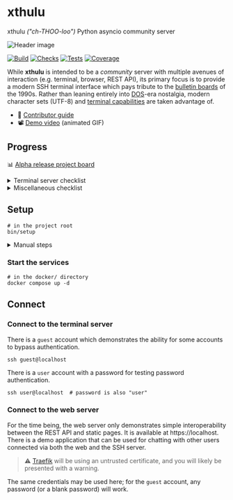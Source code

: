 # xthulu

xthulu _("ch-THOO-loo")_ Python asyncio community server

![Header image](https://github.com/haliphax/xthulu/raw/assets/xthulu.jpg)

[![Build](https://img.shields.io/github/actions/workflow/status/haliphax/xthulu/docker-build.yml?label=Build)](https://github.com/haliphax/xthulu/actions/workflows/docker-build.yml)
[![Checks](https://img.shields.io/github/actions/workflow/status/haliphax/xthulu/checks.yml?label=Checks)](https://github.com/haliphax/xthulu/actions/workflows/checks.yml)
[![Tests](https://img.shields.io/github/actions/workflow/status/haliphax/xthulu/tests.yml?label=Tests)](https://haliphax.testspace.com/spaces/318003?utm_campaign=metric&utm_medium=referral&utm_source=badge)
[![Coverage](https://img.shields.io/coverallsCoverage/github/haliphax/xthulu?label=Coverage)](https://coveralls.io/github/haliphax/xthulu)

While **xthulu** is intended to be a _community_ server with multiple avenues of
interaction (e.g. terminal, browser, REST API), its primary focus is to provide
a modern SSH terminal interface which pays tribute to the [bulletin boards][] of
the 1990s. Rather than leaning entirely into [DOS][]-era nostalgia, modern
character sets (UTF-8) and [terminal capabilities][] are taken advantage of.

- 📔 [Contributor guide][]
- 📽️ [Demo video][] (animated GIF)

## Progress

📊 [Alpha release project board][]

<details>
<summary>Terminal server checklist</summary>

### Terminal server

- [x] SSH server ([AsyncSSH][])
  - [x] Password authentication
  - [x] Guest (no-auth) users
  - [ ] Key authentication
- [x] PROXY v1 support
- [ ] SCP subsystem
- [ ] SFTP subsystem
- [x] Composite userland script stack
  - [x] Goto
  - [x] Gosub
  - [x] Exception handling
- [x] Terminal library ([rich][])
  - [x] Adapt for SSH session usage
- [ ] UI components ([textual][])
  - [x] Adapt for SSH session usage
  - [ ] File browser
  - [ ] Message interface
    - [x] List messages
    - [x] Post messages
    - [x] Reply to messages
    - [x] Tag system
    - [x] Filter by tag(s)
    - [ ] Search messages
    - [ ] Private messages
- [ ] Door games
  - [x] Subprocess redirect for terminal apps
  - [ ] Dropfile generators
    - [ ] `DOOR.SYS`
    - [ ] `DORINFOx.DEF`

</details>

<details>
<summary>Miscellaneous checklist</summary>

### Miscellaneous

- [x] Container proxy ([Traefik][])
- [x] HTTP server ([uvicorn][])
  - [x] Basic authentication
  - [x] Web framework ([FastAPI][])
    - [x] Composite userland
  - [x] Static files
- [ ] IPC
  - [x] Session events queue
  - [x] Methods for manipulating queue (querying specific events, etc.)
  - [ ] Can target other sessions and send them events (gosub/goto, chat
        requests, IM, etc.)
  - [ ] Server events queue (IPC coordination, etc.)
  - [x] Locks (IPC semaphore)
  - [ ] Global IPC (CLI, web, etc.) via Redis PubSub
- [ ] Data layer
  - [x] PostgreSQL for data
  - [x] Asynchronous ORM ([SQLModel][])
  - [x] User model
  - [x] Message bases
  - [ ] Simple pickle table for miscellaneous data storage?

</details>

## Setup

```shell
# in the project root
bin/setup
```

<details>
<summary>Manual steps</summary>

---

If you want to perform the steps in the setup script manually for some reason,
here they are:

### Create a configuration file and generate host keys

```shell
# in the data/ directory
cp config.example.toml config.toml
ssh-keygen -f ssh_host_key -t rsa -b 4096 -N ""
```

### Prepare the docker images

```shell
# in the docker/ directory
docker compose build base-image
docker compose pull --ignore-buildable
```

### Create and seed the database

> ℹ️ Note the names of the scripts. The `bin/xt` script is the command line
> interface for server tasks, while the `bin/xtu` script is for userland.

```shell
# in the project root
bin/xt db create --seed
bin/xtu db create --seed
```

### Build the static web assets

```shell
# in the project root
bin/build-web
```

---

</details>

### Start the services

```shell
# in the docker/ directory
docker compose up -d
```

## Connect

### Connect to the terminal server

There is a `guest` account which demonstrates the ability for some accounts to
bypass authentication.

```shell
ssh guest@localhost
```

There is a `user` account with a password for testing password authentication.

```shell
ssh user@localhost  # password is also "user"
```

### Connect to the web server

For the time being, the web server only demonstrates simple interoperability
between the REST API and static pages. It is available at https://localhost.
There is a demo application that can be used for chatting with other users
connected via both the web and the SSH server.

> ⚠️ [Traefik][] will be using an untrusted certificate, and you will likely be
> presented with a warning.

The same credentials may be used here; for the `guest` account, any password (or
a blank password) will work.

[alpha release project board]: https://github.com/users/haliphax/projects/1
[asyncssh]: https://asyncssh.readthedocs.io/en/latest/
[blessed]: https://blessed.readthedocs.io/en/latest/intro.html
[bulletin boards]: https://archive.org/details/BBS.The.Documentary
[contributor guide]: ./CONTRIBUTING.md
[demo video]: https://github.com/haliphax/xthulu/raw/assets/demo.gif
[dos]: https://en.wikipedia.org/wiki/MS-DOS
[fastapi]: https://fastapi.tiangolo.com
[rich]: https://rich.readthedocs.io/en/latest/
[sqlmodel]: https://sqlmodel.tiangolo.com/
[terminal capabilities]: https://en.wikipedia.org/wiki/Terminal_capabilities
[textual]: https://github.com/Textualize/textual
[traefik]: https://traefik.io/traefik
[uvicorn]: https://www.uvicorn.org
